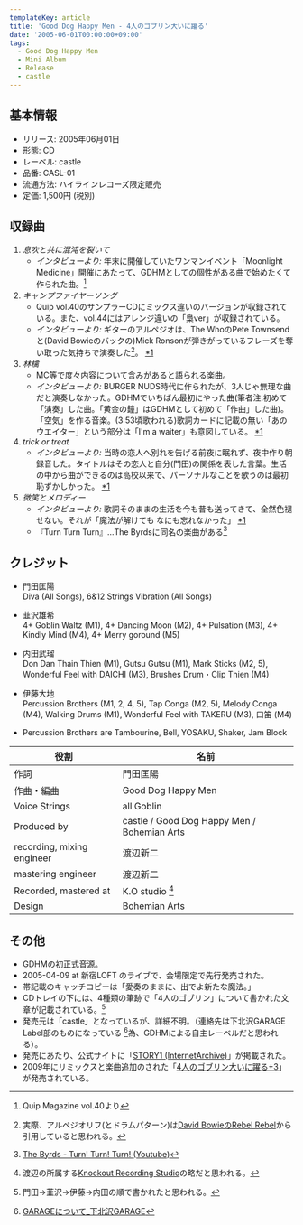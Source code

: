 ```yaml
---
templateKey: article
title: 'Good Dog Happy Men - 4人のゴブリン大いに躍る'
date: '2005-06-01T00:00:00+09:00'
tags:
  - Good Dog Happy Men
  - Mini Album
  - Release
  - castle
---
```

## 基本情報

* リリース: 2005年06月01日
* 形態: CD
* レーベル: castle
* 品番: CASL-01
* 流通方法: ハイラインレコーズ限定販売
* 定価: 1,500円 (税別)

## 収録曲

1. *息吹と共に混沌を裂いて*
   * *インタビューより:* 年末に開催していたワンマンイベント「Moonlight Medicine」開催にあたって、GDHMとしての個性がある曲で始めたくて作られた曲。[^1]
1. *キャンプファイヤーソング*
   * Quip vol.40のサンプラーCDにミックス違いのバージョンが収録されている。また、vol.44にはアレンジ違いの「梟ver」が収録されている。
   * *インタビューより:* ギターのアルペジオは、The WhoのPete Townsendと(David Bowieのバックの)Mick Ronsonが弾きがっているフレーズを奪い取った気持ちで演奏した[^2]。 [*1](#f-ea9dc705 "Quip Magazine vol.40より")
1. *林檎*
   * MC等で度々内容について含みがあると語られる楽曲。
   * *インタビューより:* BURGER NUDS時代に作られたが、3人じゃ無理な曲だと演奏しなかった。GDHMでいちばん最初にやった曲(筆者注:初めて「演奏」した曲。「黄金の鐘」はGDHMとして初めて「作曲」した曲)。「空気」を作る音楽。(3:53頃歌われる)歌詞カードに記載の無い「あのウエイター」という部分は「I'm a waiter」も意図している。  [*1](#f-ea9dc705 "Quip Magazine vol.40より")
1. *trick or treat*
   * *インタビューより:* 当時の恋人へ別れを告げる前夜に眠れず、夜中作り朝録音した。タイトルはその恋人と自分(門田)の関係を表した言葉。生活の中から曲ができるのは高校以来で、パーソナルなことを歌うのは最初恥ずかしかった。 [*1](#f-ea9dc705 "Quip Magazine vol.40より")
1. *微笑とメロディー*
   * *インタビューより:* 歌詞そのままの生活を今も昔も送ってきて、全然色褪せない。それが「魔法が解けても なにも忘れなかった」 [*1](#f-ea9dc705 "Quip Magazine vol.40より")
   * 『Turn Turn Turn』…The Byrdsに同名の楽曲がある[^3]

## クレジット

* 門田匡陽<br>
Diva (All Songs), 6&12 Strings Vibration (All Songs)
* 韮沢雄希<br>
4+ Goblin Waltz (M1), 4+ Dancing Moon (M2), 4+ Pulsation (M3), 4+ Kindly Mind (M4), 4+ Merry goround (M5)
* 内田武瑠<br>
Don Dan Thain Thien (M1), Gutsu Gutsu (M1), Mark Sticks (M2, 5), Wonderful Feel with DAICHI (M3), Brushes Drum・Clip Thien (M4)
* 伊藤大地<br>
Percussion Brothers (M1, 2, 4, 5), Tap Conga (M2, 5), Melody Conga (M4), Walking Drums (M1), Wonderful Feel with TAKERU (M3), 口笛 (M4)

* Percussion Brothers are Tambourine, Bell, YOSAKU, Shaker, Jam Block

役割 | 名前
-|-
作詞 | 門田匡陽
作曲・編曲 | Good Dog Happy Men
Voice Strings | all Goblin
Produced by | castle / Good Dog Happy Men / Bohemian Arts
recording, mixing engineer | 渡辺新二
mastering engineer | 渡辺新二
Recorded, mastered at | K.O studio [^4]
Design | Bohemian Arts

## その他

* GDHMの初正式音源。
* 2005-04-09 at 新宿LOFT のライブで、会場限定で先行発売された。
* 帯記載のキャッチコピーは「愛奏のままに、出でよ新たな魔法。」
* CDトレイの下には、4種類の筆跡で「4人のゴブリン」について書かれた文章が記載されている。[^5]
* 発売元は「castle」となっているが、詳細不明。（連絡先は下北沢GARAGE Label部のものになっている [^6]為、GDHMによる自主レーベルだと思われる）。
* 発売にあたり、公式サイトに「[STORY1 (InternetArchive)](http://web.archive.org/web/20070216074817/http://www.gooddoghappymen.com/story1.html)」が掲載された。
* 2009年にリミックスと楽曲追加のされた「[4人のゴブリン大いに躍る+3](/articles/2009-04-02-000000)」が発売されている。

[^1]: Quip Magazine vol.40より

[^2]: 実際、アルペジオリフ(とドラムパターン)は[David BowieのRebel Rebel](https://www.youtube.com/results?search_query=David+Bowie+Rebel+Rebel)から引用していると思われる。

[^3]: [The Byrds - Turn! Turn! Turn! (Youtube)](https://www.youtube.com/results?search_query=The+Byrds+Turn%21+Turn%21+Turn%21)

[^4]: 渡辺の所属する[Knockout Recording Studio](/articles/2000/01/01/knockout)の略だと思われる。

[^5]: 門田→韮沢→伊藤→内田の順で書かれたと思われる。

[^6]: [GARAGEについて_下北沢GARAGE](http://www.garage.or.jp/garage/aboutg.html)
